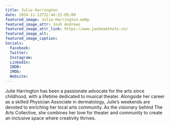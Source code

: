 ```yaml
---
title: Julie Harrington
date: 2024-11-12T22:44:22-05:00
featured_image: Julie-Harrington.webp
featured_image_attr: Josh Andrews
featured_image_attr_link: https://www.jaxheadshots.co/
featured_image_alt: 
featured_image_caption: 
Socials:
  Facebook: 
  Twitter: 
  Instagram: 
  LinkedIn: 
  IBDB: 
  IMDb:
  Website: 
---
```

Julie Harrington has been a passionate advocate for the arts since childhood, with a lifetime dedicated to musical theater. Alongside her career as a skilled Physician Associate in dermatology, Julie’s weekends are devoted to enriching her local arts community. As the visionary behind The Arts Collective, she combines her love for theater and community to create an inclusive space where creativity thrives.